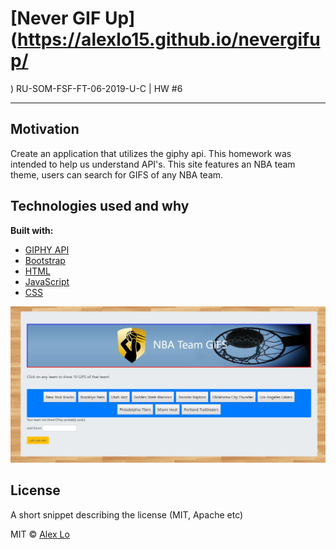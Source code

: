 # [Never GIF Up](https://alexlo15.github.io/nevergifup/
)
RU-SOM-FSF-FT-06-2019-U-C | HW #6

___

## Motivation
Create an application that utilizes the giphy api. This homework was intended to help us understand API's. This site features an NBA team theme, users can search for GIFS of any NBA team.

## Technologies used and why

**Built with:**
* [GIPHY API](https://developers.giphy.com/)
* [Bootstrap](https://getbootstrap.com/)
* [HTML](https://reactjs.org/)
* [JavaScript](https://nodejs.org/en/)
* [CSS](https://expressjs.com/)


 ![Gifs](gif.JPG)


## License
A short snippet describing the license (MIT, Apache etc)

MIT © 
[Alex Lo](https://github.com/alexlo15)





